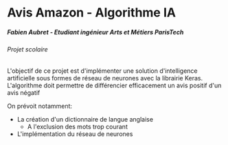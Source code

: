 # Avis Amazon - Algorithme IA
##### Fabien Aubret - Etudiant ingénieur Arts et Métiers ParisTech
###### Projet scolaire

L'objectif de ce projet est d'implémenter une solution d'intelligence artificielle sous formes de réseau de neurones
avec la librairie Keras. L'algorithme doit permettre de différencier efficacement un avis positif d'un avis négatif

On prévoit notamment:
- La création d'un dictionnaire de langue anglaise
    - A l'exclusion des mots trop courant
- L'implémentation du réseau de neurones